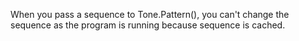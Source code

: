 When you pass a sequence to Tone.Pattern(), you can't change the sequence as
the program is running because sequence is cached.
